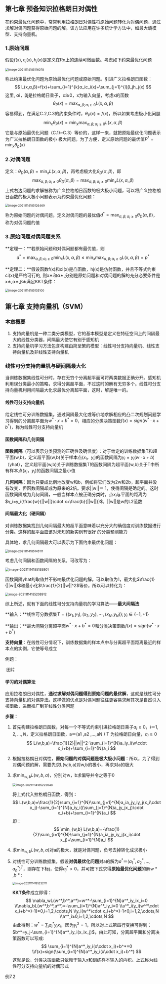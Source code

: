 ## 第七章 预备知识拉格朗日对偶性

在约束最优化问题中，常常利用拉格朗日对偶性将原始问题转化为对偶问题，通过求解对偶问题获得原始问题的解。该方法应用在许多统计学方法中，如最大熵模型、支持向量机。

### 1.原始问题

假设$f(x),c_i(x),h_j(x)$是定义在Rn上的连续可微函数。考虑如下约束最优化问题

<img src="images/7.%E9%A2%84%E5%A4%87%E7%9F%A5%E8%AF%86%E6%8B%89%E6%A0%BC%E6%9C%97%E6%97%A5%E5%AF%B9%E5%81%B6%E6%80%A7/image-20211114185116078.png" alt="image-20211114185116078" style="zoom:67%;" />

称此约束最优化问题为原始最优化问题或原始问题。引进广义拉格朗日函数：
$$
L(x,α,β)=f(x)+\sum_{i=1}^{k}α_ic_i(x)+\sum_{j=1}^{l}β_jh_j(x)
$$
这里, αi，βj是拉格朗日乘子，αi≥0，x为输入向量，考虑x的函数
$$
θ_P(x)=\max_{α,β;α_i≥0}L(x,α,β)
$$
容易得到，在满足C.2,C.3的约束条件时，$θ_P(x)=f(x)$，所以如果考虑极小化问腿
$$
\min_xθ_P(x)=\min_x\max_{α,β;α_i≥0}L(x,α,β)
$$
它是与原始最优化问题（C.1)~C.3）等价的，这样⼀来，就把原始最优化问题表示为广义拉格朗日函数的极小
极大问题。为了方便，定义原始问题的最优值$P^*=\min_xθ_p(x)$

### 2.对偶问题

定义：$θ_D(α,β)=\min_{x}L(x,α,β)$，再考虑极大化$θ_D(α,β)$，即
$$
\max_{α,β;α_i≥0}θ_D(α,β)=\max_{α,β;α_i≥0}\min_{x}L(x,α,β)
$$
上式右边问题的求解被称为广义拉格朗日函数的极大极小问题，可以将广义拉格朗日函数的极大极小问题表示为约束最优化问题：

<img src="images/7.%E9%A2%84%E5%A4%87%E7%9F%A5%E8%AF%86%E6%8B%89%E6%A0%BC%E6%9C%97%E6%97%A5%E5%AF%B9%E5%81%B6%E6%80%A7/image-20211114185126469.png" alt="image-20211114185126469" style="zoom:67%;" />

称为原始问题的对偶问题。定义对偶问题的最优值$d^*=\max_{α,β;α_i≥0}θ_D(α,β)$，称为对偶问题的值

### 3.原始问题对偶问题关系

**定理一：**若原始问题和对偶问题都有最优值，则
$$
d^*=\max_{α,β;α_i≥0}\min_{x}L(x,α,β)≤\min_x\max_{α,β;α_i≥0}L(x,α,β)=p^*
$$

**定理二：**假设函数f(x)和ci(x)是凸函数，hj(x)是仿射函数，并且不等式约束ci(x)是严格可行的, 则x∗和α∗,分别是原始问题和对偶问题的解的充分必要条件是x∗,α∗,β∗满足KKT条件：

<img src="images/7.%E9%A2%84%E5%A4%87%E7%9F%A5%E8%AF%86%E6%8B%89%E6%A0%BC%E6%9C%97%E6%97%A5%E5%AF%B9%E5%81%B6%E6%80%A7/image-20211114185135100.png" alt="image-20211114185135100" style="zoom:67%;" />

## 第七章 支持向量机（SVM）

### 本章概要

1. 支持向量机是⼀种二类分类模型，它的基本模型是定义在特征空间上的间隔最大的线性分类器，间隔最大使它有别于感知机
2. 支持向量机学习方法包含构建由简至繁的模型：线性可分支持向量机、线性支持向量机及非线性支持向量机

### 线性可分支持向量机与硬间隔最大化

当训练数据集线性可分时，存在无穷个分离超平面可将两类数据正确分开。感知机利用误分类最小的策略，求得分离超平面，不过这时的解有无穷多个。线性可分支持向量机利用间隔最大化求最优分离超平面，这时，解是唯⼀的。

#### 线性可分支持向量机

给定线性可分训练数据集，通过间隔最大化或等价地求解相应的凸二次规划问题学习得到的分离超平面为$w^*\cdot x+b^*=0$，相应的分类决策函数$f(x)=sign(w^*\cdot x+b^*)$，称为线性可分支持向量机

#### 函数间隔和几何间隔

**函数间隔**（可以表示分类预测的正确性及确信度）：对于给定的训练数据集T和超平⾯(w,b)，定义超平面(w,b)关于样本点$(x_i ，y_i )$的函数间隔为$γ_i=y_i(w\cdot x+b)$（γhat），定义超平面(w,b)关于训练数据集T的函数间隔为超平面(w,b)关于T中所有样本点$(x_i ，y_i )$的函数间隔之最小值

**几何间隔**：因为只要成比例地改变w和b，例如将它们改为2w和2b，超平面并没有改变，但函数间隔却成为原来的2倍。要求||w||＝ 1，使得间隔是确定的。这时函数间隔成为几何间隔，一般当样本点被正确分类时，点$x_i$与平面的距离为$γ_i=y_i(\frac{w}{||w||}\cdot x+\frac{b}{||w||})$，||w||是w的L2范数

#### 间隔最大化（硬间隔）

对训练数据集找到几何间隔最大的超平面意味着以充分大的确信度对训练数据进行分类。这样的超平面应该对未知的新实例有很好
的分类预测能力

具体地，求几何间隔最大可以表示为下面约束最优化问题：

<img src="images/7.%E9%A2%84%E5%A4%87%E7%9F%A5%E8%AF%86%E6%8B%89%E6%A0%BC%E6%9C%97%E6%97%A5%E5%AF%B9%E5%81%B6%E6%80%A7/image-20211114185145111.png" alt="image-20211114185145111" style="zoom:67%;" />

考虑几何间隔和函数间隔的关系，可改写为：

<img src="images/7.%E9%A2%84%E5%A4%87%E7%9F%A5%E8%AF%86%E6%8B%89%E6%A0%BC%E6%9C%97%E6%97%A5%E5%AF%B9%E5%81%B6%E6%80%A7/image-20211114185155901.png" alt="image-20211114185155901" style="zoom:75%;" />

函数间隔γhat的取值并不影响最优化问题的解，可以取值为1，最大化$\frac{1}{||w||}$和最小化$\frac{1}{2}||w||^2$等价，所以可以转化为：

<img src="images/7.%E9%A2%84%E5%A4%87%E7%9F%A5%E8%AF%86%E6%8B%89%E6%A0%BC%E6%9C%97%E6%97%A5%E5%AF%B9%E5%81%B6%E6%80%A7/image-20211114185208912.png" alt="image-20211114185208912" style="zoom:70%;" />

综上所述，就有下面的线性可分支持向量机的学习算法——**最大间隔法**

**输入：**线性可分数据集$T=\{(x_1,y_1),(x_2,y_2),\cdots,(x_N,y_N)\};y_i∈\{-1,+1\}$

**输出：**最大间隔分离超平面$w^*\cdot x+b^*=0$和分类决策函数$f(x)=sign(w^*\cdot x+b^{*})$

**支持向量**：在线性可分情况下，训练数据集的样本点中与分离超平面距离最近的样本点的实例，它使等号成立

例题：

​      图片

#### 学习的对偶算法

应用拉格朗日对偶性，**通过求解对偶问题得到原始问题的最优解**，这就是线性可分支持向量机的对偶算法。这样做的优点是对偶问题往往更容易求解其次是自然引入核函数，进而推广到非线性分类问题

**步骤：**

1. 首先构建拉格朗日函数，对每⼀个不等式约束引进拉格朗日乘子$a_i≥0，i＝1,2,…,N$，定义拉格朗日函数，a＝(a1 ,a2 ,…,aN ) T 为拉格朗日向量，$a_i≥0$
   $$
   L(w,b,a)=\frac{1}{2}||w||^2-\sum_{i=1}^{N}a_iy_i(w\cdot x_i+b)+\sum_{i=1}^{N}a_i
   $$

2. 根据拉格朗日对偶性，**原始问题的对偶问题是极大极小问题**：所以，为了得到对偶问题的解，需要先求L(w,b,a)对w,b的极小，再求对a的极大

3. 求$\min_{w,b}L(w,b,a)$，分别对w，b求偏导并令之等于0

   <img src="images/7.%E9%A2%84%E5%A4%87%E7%9F%A5%E8%AF%86%E6%8B%89%E6%A0%BC%E6%9C%97%E6%97%A5%E5%AF%B9%E5%81%B6%E6%80%A7/image-20211114185222048.png" alt="image-20211114185222048" style="zoom:67%;" />

   将上式代入拉格朗日函数，得到：
   $$
   L(w,b,a)=\frac{1}{2}\sum_{i=1}^{N}\sum_{j=1}^{N}a_ia_jy_iy_j(x_i\cdot x_j)-\sum_{i=1}^{N}a_iy_i((\sum_{j=1}^{N}a_jy_jx_j)\cdot x_i+b)+\sum_{i=1}^{N}a_i
   $$
   即：
   $$
                           \min_{w,b} L(w,b,a)=-\frac{1}{2}\sum_{i=1}^{N}\sum_{j=1}^{N}a_ia_jy_iy_j(x_i\cdot x_j)+\sum_{i=1}^{N}a_i
   $$

4. 求$\min_{w,b}L(w,b,a)$对a的极大，就是对偶问题，负号去掉转化成求极小

   

5. 对线性可分训练数据集，假设**对偶最优化问题**对a的解为$a^* ＝(a^*_1,a^*_2 ,…, a^*_n)^T$，则存在下标j，使得$a^*_j>0$，并可按下式求得**原始最优化问题**的解w * ,b * :

   <img src="images/7.%E9%A2%84%E5%A4%87%E7%9F%A5%E8%AF%86%E6%8B%89%E6%A0%BC%E6%9C%97%E6%97%A5%E5%AF%B9%E5%81%B6%E6%80%A7/image-20211114185232111.png" alt="image-20211114185232111" style="zoom:60%;" />

   **KKT条件**成立即得：
   $$
   \nabla_wL(w^*,b^*,a^*)=w^*-\sum_{i=1}^{N}a^*_iy_ix_i=0
   \\\nabla_bL(w^*,b^*,a^*)=-\sum_{i=1}^{N}a^*_iy_i=0
   \\a^*_i(y_i(w^*\cdot x_i+b^*)-1)=0,i=1,2,\cdots,N
   \\y_i(w^*\cdot x_i+b^*)-1≥0,i=1,2,\cdots,N
   \\a^*_i≥0,i=1,2,\cdots,N
   $$
   由此得到：$w^*=\sum_ia^*_iy_ix_i$，因为$y^2_i=1$，所以对上式第四行变换可得到：$b^*=y_j-\sum_{i=1}^{N}a^*_iy_i(x_ix_j)$，由此可知，分离超平面和分离决策函数可以写成:
   $$
   \sum_{i=1}^{N}a^*_iy_i(x\cdot x_i)+b^*=0
   \\f(x)=sign(\sum_{i=1}^{N}a^*_iy_i(x\cdot x_i)+b^*)
   $$
   这就是说，分类决策函数只依赖于输入x和训练样本输入的内积。上式称为线性可分支持向量机的对偶形式

例7.2

